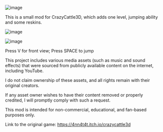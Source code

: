 ![image](https://github.com/user-attachments/assets/fcb1d4d7-58c0-445e-94e4-5ce918d6de1b)

This is a small mod for CrazyCattle3D, which adds one level, jumping ability and some reskins.

![image](https://github.com/user-attachments/assets/1271d33c-3904-4383-8d8e-8e446d08bc4f)

![image](https://github.com/user-attachments/assets/81f98dfe-4ded-4b6e-b356-0874169e4a04)

Press V for front view; Press SPACE to jump

This project includes various media assets (such as music and sound effects) that were sourced from publicly available content on the internet, including YouTube.

I do not claim ownership of these assets, and all rights remain with their original creators.

If any asset owner wishes to have their content removed or properly credited, I will promptly comply with such a request.

This mod is intended for non-commercial, educational, and fan-based purposes only.

Link to the original game: https://4nn4t4t.itch.io/crazycattle3d

